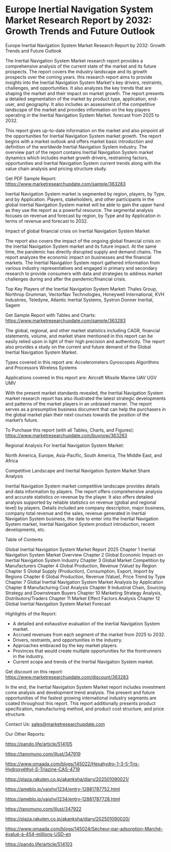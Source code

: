 # Europe Inertial Navigation System Market Research Report by 2032: Growth Trends and Future Outlook

 Europe Inertial Navigation System Market Research Report by 2032: Growth Trends and Future Outlook

The Inertial Navigation System Market research report provides a comprehensive analysis of the current state of the market and its future prospects. The report covers the industry landscape and its growth prospects over the coming years. this research report aims to provide insights into the Inertial Navigation System Market's key drivers, restraints, challenges, and opportunities. It also analyzes the key trends that are shaping the market and their impact on market growth. The report presents a detailed segmentation of the market by product type, application, end-user, and geography. It also includes an assessment of the competitive landscape of the market and provides information on the key players operating in the Inertial Navigation System Market. forecast from 2025 to 2032.

This report gives up-to-date information on the market and also pinpoint all the opportunities for Inertial Navigation System market growth. The report begins with a market outlook and offers market basic introduction and definition of the worldwide Inertial Navigation System industry. The overview part of the report contains Inertial Navigation System market dynamics which includes market growth drivers, restraining factors, opportunities and Inertial Navigation System current trends along with the value chain analysis and pricing structure study.

Get PDF Sample Report: https://www.marketresearchupdate.com/sample/363283

Inertial Navigation System market is segmented by region, players, by Type, and by Application. Players, stakeholders, and other participants in the global Inertial Navigation System market will be able to gain the upper hand as they use the report as a powerful resource. The segmental analysis focuses on revenue and forecast by region, by Type and by Application in terms of revenue and forecast to 2032.

Impact of global financial crisis on Inertial Navigation System Market

The report also covers the impact of the ongoing global financial crisis on the Inertial Navigation System market and its future impact. At the same time, the pandemic has directly disrupted supply and demand chains. The report analyzes the economic impact on businesses and the financial markets. The Inertial Navigation System report gathered information from various industry representatives and engaged in primary and secondary research to provide consumers with data and strategies to address market challenges during and after the pandemic/financial crisis.

Top Key Players of the Inertial Navigation System Market:
Thales Group, Northrop Grumman, VectorNav Technologies, Honeywell International, KVH Industries, Teledyne, Atlantic Inertial Systems, Systron Donner Inertial, Sagem


Get Sample Report with Tables and Charts: https://www.marketresearchupdate.com/sample/363283

The global, regional, and other market statistics including CAGR, financial statements, volume, and market share mentioned in this report can be easily relied upon in light of their high precision and authenticity. The report also provides a study on the current and future demand of the Global Inertial Navigation System Market.

Types covered in this report are:
Accelerometers
Gyroscopes
Algorithms and Processors
Wireless Systems


Applications covered in this report are:
Aircraft
Missile
Marine
UAV
UGV
UMV


With the present market standards revealed, the Inertial Navigation System market research report has also illustrated the latest strategic developments and patterns of the market players in an unbiased manner. The report serves as a presumptive business document that can help the purchasers in the global market plan their next courses towards the position of the market’s future.

To Purchase this report (with all Tables, Charts, and Figures): https://www.marketresearchupdate.com/buynow/363283

Regional Analysis For Inertial Navigation System Market:

North America, Europe, Asia-Pacific, South America, The Middle East, and Africa

Competitive Landscape and Inertial Navigation System Market Share Analysis

Inertial Navigation System market competitive landscape provides details and data information by players. The report offers comprehensive analysis and accurate statistics on revenue by the player. It also offers detailed analysis supported by reliable statistics on revenue (global and regional level) by players. Details included are company description, major business, company total revenue and the sales, revenue generated in Inertial Navigation System business, the date to enter into the Inertial Navigation System market, Inertial Navigation System product introduction, recent developments, etc.

Table of Contents

Global Inertial Navigation System Market Report 2025
Chapter 1 Inertial Navigation System Market Overview
Chapter 2 Global Economic Impact on Inertial Navigation System Industry
Chapter 3 Global Market Competition by Manufacturers
Chapter 4 Global Production, Revenue (Value) by Region
Chapter 5 Global Supply (Production), Consumption, Export, Import by Regions
Chapter 6 Global Production, Revenue (Value), Price Trend by Type
Chapter 7 Global Inertial Navigation System Market Analysis by Application
Chapter 8 Manufacturing Cost Analysis
Chapter 9 Industrial Chain, Sourcing Strategy and Downstream Buyers
Chapter 10 Marketing Strategy Analysis, Distributors/Traders
Chapter 11 Market Effect Factors Analysis
Chapter 12 Global Inertial Navigation System Market Forecast

Highlights of the Report:

- A detailed and exhaustive evaluation of the Inertial Navigation System market.
- Accrued revenues from each segment of the market from 2025 to 2032.
- Drivers, restraints, and opportunities in the industry.
- Approaches embraced by the key market players.
- Provinces that would create multiple opportunities for the frontrunners in the industry.
- Current scope and trends of the Inertial Navigation System market.

Get discount on this report: https://www.marketresearchupdate.com/discount/363283

In the end, the Inertial Navigation System Market report includes investment come analysis and development trend analysis. The present and future opportunities of the fastest growing international industry segments are coated throughout this report. This report additionally presents product specification, manufacturing method, and product cost structure, and price structure.

Contact Us:
sales@marketresearchupdate.com

Our Other Reports:

https://pando.life/article/514105

https://tanomuno.com/illust/347919

https://www.omaada.com/blogs/145022/Hexahydro-1-3-5-Tris-Hydroxyéthyl-S-Triazine-CAS-4719

https://plaza.rakuten.co.jp/akanksha/diary/202501090021/

https://ameblo.jp/vaishvi1234/entry-12881787752.html

https://ameblo.jp/vaishvi1234/entry-12881787728.html

https://tanomuno.com/illust/347922

https://plaza.rakuten.co.jp/akanksha/diary/202501090020/

https://www.omaada.com/blogs/145024/Sécheur-par-adsorption-Marché-évalué-à-454-millions-USD-en

https://pando.life/article/514103
